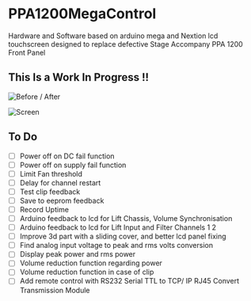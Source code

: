 # PPA1200MegaControl
Hardware and Software based on arduino mega and Nextion lcd touchscreen designed to replace defective Stage Accompany PPA 1200 Front Panel

## This Is a Work In Progress !!

<img class="fit-picture"
     src="https://github.com/AlexandreLuce/PPA1200MegaControl/blob/master/Docs/Img/Img_2.jpg"
     alt="Before / After" />   

<img class="fit-picture"
     src="https://github.com/AlexandreLuce/PPA1200MegaControl/blob/master/Docs/Img/Img_1.jpg"
     alt="Screen" />
     
  
     
<h2>To Do</h2> 

  - [ ] Power off on DC fail function
  - [ ] Power off on supply fail function
  - [ ] Limit Fan threshold
  - [ ] Delay for channel restart
  - [ ] Test clip feedback
  - [ ] Save to eeprom feedback
  - [ ] Record Uptime
  - [ ] Arduino feedback to lcd for Lift Chassis, Volume Synchronisation
  - [ ] Arduino feedback to lcd for Lift Input and Filter Channels 1 2
  - [ ] Improve 3d part with a sliding cover, and better lcd panel fixing 
  - [ ] Find analog input voltage to peak and rms volts conversion
  - [ ] Display peak power and rms power
  - [ ] Volume reduction function regarding power
  - [ ] Volume reduction function in case of clip
  - [ ] Add remote control with RS232 Serial TTL to TCP/ IP RJ45 Convert Transmission Module
